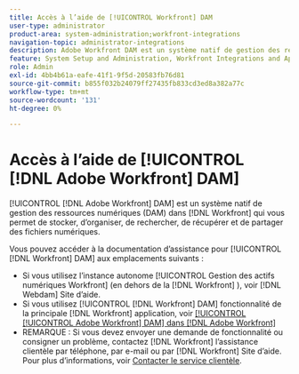 ```yaml
---
title: Accès à l’aide de [!UICONTROL Workfront] DAM
user-type: administrator
product-area: system-administration;workfront-integrations
navigation-topic: administrator-integrations
description: Adobe Workfront DAM est un système natif de gestion des ressources numériques (DAM) de Workfront qui vous permet de stocker, d’organiser, de rechercher, de récupérer et de partager des fichiers numériques.
feature: System Setup and Administration, Workfront Integrations and Apps
role: Admin
exl-id: 4bb4b61a-eafe-41f1-9f5d-20583fb76d81
source-git-commit: b855f032b24079ff27435fb833cd3ed8a382a77c
workflow-type: tm+mt
source-wordcount: '131'
ht-degree: 0%

---
```


# Accès à l’aide de [!UICONTROL [!DNL Adobe Workfront] DAM]

[!UICONTROL [!DNL Adobe Workfront] DAM] est un système natif de gestion des ressources numériques (DAM) dans [!DNL Workfront] qui vous permet de stocker, d’organiser, de rechercher, de récupérer et de partager des fichiers numériques.

Vous pouvez accéder à la documentation d’assistance pour [!UICONTROL [!DNL Workfront] DAM]  aux emplacements suivants :

* Si vous utilisez l’instance autonome [!UICONTROL Gestion des actifs numériques Workfront] (en dehors de la [!DNL Workfront] ), voir [!DNL Webdam] Site d’aide.
* Si vous utilisez [!UICONTROL [!DNL Workfront] DAM] fonctionnalité de la principale [!DNL Workfront] application, voir [[!UICONTROL [!UICONTROL Adobe Workfront] DAM] dans [!DNL Adobe Workfront]](../../documents/workfront-dam-within-workfront/workfront-dam-in-workfrontt.md)
* REMARQUE : Si vous devez envoyer une demande de fonctionnalité ou consigner un problème, contactez [!DNL Workfront] l’assistance clientèle par téléphone, par e-mail ou par [!DNL Workfront] Site d’aide. Pour plus d’informations, voir [Contacter le service clientèle](../../workfront-basics/tips-tricks-and-troubleshooting/contact-customer-support.md).
